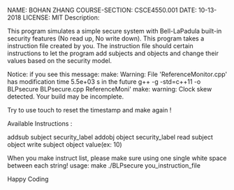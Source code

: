 NAME: BOHAN ZHANG
COURSE-SECTION: CSCE4550.001
DATE: 10-13-2018
LICENSE: MIT
Description:

This program simulates a simple secure system with Bell-LaPadula built-in security features (No read up, No write down). This program takes a instruction file created by you. The instruction file should certain instructions to let the program add subjects and objects and change their values based on the security model.

Notice:
if you see this message:
make: Warning: File 'ReferenceMonitor.cpp' has modification time 5.5e+03 s in the future
g++  -g -std=c++11  -o BLPsecure BLPsecure.cpp ReferenceMoni'
make: warning:  Clock skew detected.  Your build may be incomplete.

Try to use touch to reset the timestamp and make again !

Available Instructions :

addsub subject security_label
addobj object security_label
read subject object
write subject object value(ex: 10)

When you make instruct list, please make sure using one single white space between each string!
usage:
make
./BLPsecure you_instruction_file

Happy Coding
